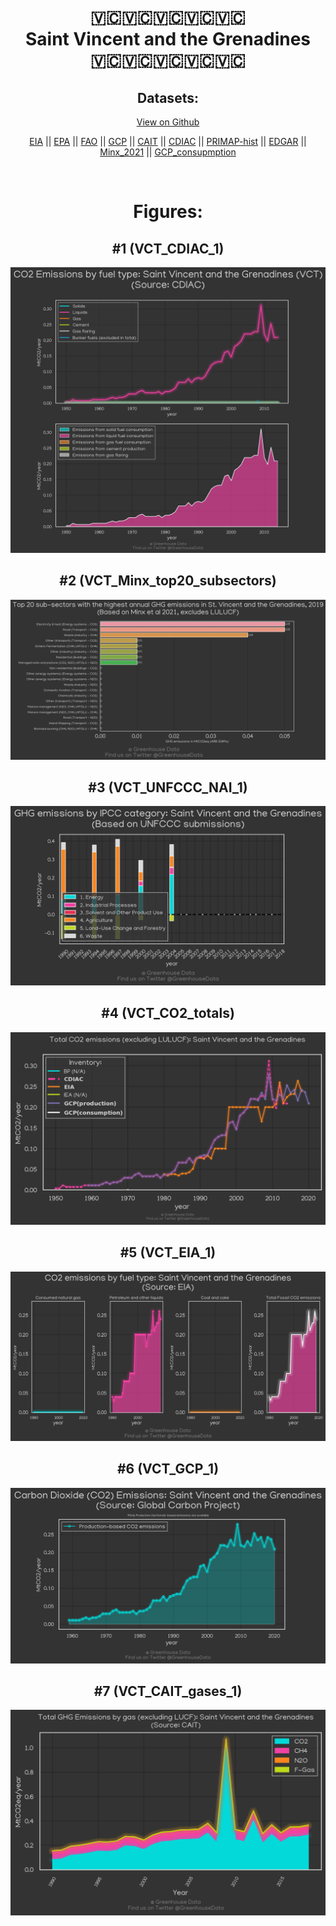 
<center>
<h1 align="center">
🇻🇨🇻🇨🇻🇨🇻🇨🇻🇨
<br>
Saint Vincent and the Grenadines
<br>
🇻🇨🇻🇨🇻🇨🇻🇨🇻🇨
</h1>
<h2>Datasets:</h2>
<p><a href="https://github.com/dquintani/GreenhouseData/tree/master/country_data/VCT_Saint Vincent and the Grenadines/data">View on Github</a>
<br></p><p><a href="data/VCT_EIA.csv">EIA</a> || <a href="data/VCT_EPA.csv">EPA</a> || <a href="data/VCT_FAO.csv">FAO</a> || <a href="data/VCT_GCP.csv">GCP</a> || <a href="data/VCT_CAIT.csv">CAIT</a> || <a href="data/VCT_CDIAC.csv">CDIAC</a> || <a href="data/VCT_PRIMAP-hist.csv">PRIMAP-hist</a> || <a href="data/VCT_EDGAR.csv">EDGAR</a> || <a href="data/VCT_Minx_2021.csv">Minx_2021</a> || <a href="data/VCT_GCP_consupmption.csv">GCP_consupmption</a></p><p><br></p>
<h1>Figures:</h1><h2>#1 (VCT_CDIAC_1)</h2>
<p><img alt="" src="figures/VCT_CDIAC_1.png" /></p><h2>#2 (VCT_Minx_top20_subsectors)</h2>
<p><img alt="" src="figures/VCT_Minx_top20_subsectors.png" /></p><h2>#3 (VCT_UNFCCC_NAI_1)</h2>
<p><img alt="" src="figures/VCT_UNFCCC_NAI_1.png" /></p><h2>#4 (VCT_CO2_totals)</h2>
<p><img alt="" src="figures/VCT_CO2_totals.png" /></p><h2>#5 (VCT_EIA_1)</h2>
<p><img alt="" src="figures/VCT_EIA_1.png" /></p><h2>#6 (VCT_GCP_1)</h2>
<p><img alt="" src="figures/VCT_GCP_1.png" /></p><h2>#7 (VCT_CAIT_gases_1)</h2>
<p><img alt="" src="figures/VCT_CAIT_gases_1.png" /></p>